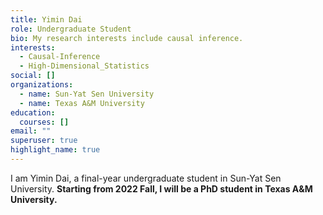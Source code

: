 ```yaml
---
title: Yimin Dai
role: Undergraduate Student
bio: My research interests include causal inference.
interests:
  - Causal-Inference
  - High-Dimensional_Statistics
social: []
organizations:
  - name: Sun-Yat Sen University
  - name: Texas A&M University
education:
  courses: []
email: ""
superuser: true
highlight_name: true
---
```

I am Yimin Dai, a final-year undergraduate student in Sun-Yat Sen University. **Starting from 2022 Fall, I will be a PhD student in Texas A&M University.**